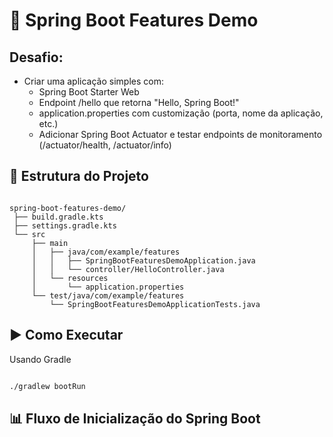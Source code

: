# 🌱 Spring Boot Features Demo

## Desafio:

- Criar uma aplicação simples com:
  - Spring Boot Starter Web
  - Endpoint /hello que retorna "Hello, Spring Boot!"
  - application.properties com customização (porta, nome da aplicação, etc.)
  - Adicionar Spring Boot Actuator e testar endpoints de monitoramento (/actuator/health, /actuator/info)
 
## 📂 Estrutura do Projeto

```text

spring-boot-features-demo/
 ├── build.gradle.kts
 ├── settings.gradle.kts
 └── src
     ├── main
     │   ├── java/com/example/features
     │   │   ├── SpringBootFeaturesDemoApplication.java
     │   │   └── controller/HelloController.java
     │   └── resources
     │       └── application.properties
     └── test/java/com/example/features
         └── SpringBootFeaturesDemoApplicationTests.java

```

## ▶️ Como Executar
Usando Gradle

```bash

./gradlew bootRun

```

## 📊 Fluxo de Inicialização do Spring Boot


